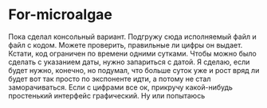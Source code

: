 # For-microalgae
Пока сделал консольный вариант. Подгружу сюда исполняемый файл и файл с кодом. 
Можете проверить, правильные ли цифры он выдает. Кстати, код ограничен по времени одними сутками.
Чтобы можно было сделать с указанием даты, нужно запариться с датой. Я сделаю, если будет нужно, конечно,
но подумал, что больше суток уже и рост вряд ли будет вот так просто по экспоненте идти, а потому не 
стал заморачиваться.
Если с цифрами все ок, прикручу какой-нибудь простенький интерфейс графический. Ну или попытаюсь
